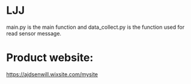 # LJJ
main.py is the main function and data_collect.py is the function used for read sensor message.
# Product website: 
https://ajdsenwill.wixsite.com/mysite
